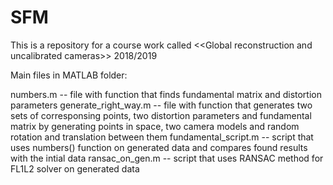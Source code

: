 # SFM
This is a repository for a course work called &lt;&lt;Global reconstruction and uncalibrated cameras>> 2018/2019

Main files in MATLAB folder:

numbers.m -- file with function that finds fundamental matrix and distortion parameters
generate_right_way.m -- file with function that generates two sets of corresponsing points, two distortion parameters and fundamental         matrix by generating points in space, two camera models and random rotation and translation between them
fundamental_script.m -- script that uses numbers() function on generated data and compares found results with the intial data
ransac_on_gen.m -- script that uses RANSAC method for FL1L2 solver on generated data
